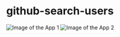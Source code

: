 # github-search-users

![Image of the App 1](https://i.imgur.com/25Elkxy.png) ![Image of the App 2](https://i.imgur.com/7wq3Oaf.png)
